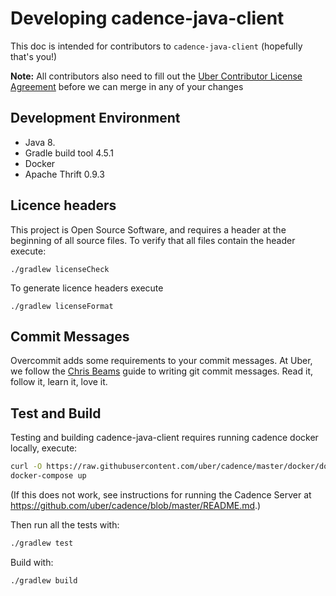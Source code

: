 # Developing cadence-java-client

This doc is intended for contributors to `cadence-java-client` (hopefully that's you!)

**Note:** All contributors also need to fill out the [Uber Contributor License Agreement](http://t.uber.com/cla) before we can merge in any of your changes

## Development Environment

* Java 8.
* Gradle build tool 4.5.1
* Docker
* Apache Thrift 0.9.3

## Licence headers

This project is Open Source Software, and requires a header at the beginning of
all source files. To verify that all files contain the header execute:

```lang=bash
./gradlew licenseCheck
```

To generate licence headers execute

```lang=bash
./gradlew licenseFormat
```

## Commit Messages

Overcommit adds some requirements to your commit messages. At Uber, we follow the
[Chris Beams](http://chris.beams.io/posts/git-commit/) guide to writing git
commit messages. Read it, follow it, learn it, love it.

## Test and Build

Testing and building cadence-java-client requires running cadence docker locally, execute:

```bash
curl -O https://raw.githubusercontent.com/uber/cadence/master/docker/docker-compose.yml
docker-compose up
```

(If this does not work, see instructions for running the Cadence Server at https://github.com/uber/cadence/blob/master/README.md.)

Then run all the tests with:

```bash
./gradlew test
```

Build with:

```bash
./gradlew build
```
